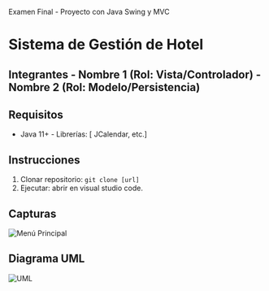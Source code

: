 Examen Final - Proyecto con Java Swing y MVC 
# Sistema de Gestión de Hotel   
## Integrantes   - Nombre 1 (Rol: Vista/Controlador)   - Nombre 2 (Rol: Modelo/Persistencia)   
## Requisitos   
- Java 11+   - Librerías: [ JCalendar, etc.]   
## Instrucciones   
1. Clonar repositorio: `git clone [url]`   
2. Ejecutar: abrir en visual studio code.      
## Capturas   
![Menú Principal](/screenshots/menu.png)   
## Diagrama UML   
![UML](/diagramas/uml_hotel.png)   
